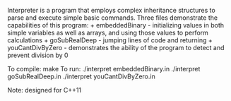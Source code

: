 Interpreter is a program that employs complex inheritance structures to parse and execute simple basic commands. Three files demonstrate the capabilities of this program:
	+ embeddedBinary - initializing values in both simple variables as well as arrays, 
		and using those values to perform calculations
	+ goSubRealDeep - jumping lines of code and returning 
	+ youCantDivByZero - demonstrates the ability of the program to detect and prevent division by 0

To compile:
	make
To run: 
	./interpret embeddedBinary.in
	./interpret goSubRealDeep.in
	./interpret youCantDivByZero.in

Note: designed for C++11
